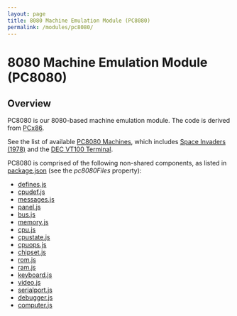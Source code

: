```yaml
---
layout: page
title: 8080 Machine Emulation Module (PC8080)
permalink: /modules/pc8080/
---
```


8080 Machine Emulation Module (PC8080)
===

Overview
---
PC8080 is our 8080-based machine emulation module.  The code is derived from [PCx86](/modules/pcx86/).

See the list of available [PC8080 Machines](/devices/pc8080/machine/), which includes
[Space Invaders (1978)](/devices/pc8080/machine/invaders/) and the [DEC VT100 Terminal](/devices/pc8080/machine/vt100/).

PC8080 is comprised of the following non-shared components, as listed in [package.json](../../package.json)
(see the *pc8080Files* property):

* [defines.js](/modules/pc8080/lib/defines.js)
* [cpudef.js](/modules/pc8080/lib/cpudef.js)
* [messages.js](/modules/pc8080/lib/messages.js)
* [panel.js](/modules/pc8080/lib/panel.js)
* [bus.js](/modules/pc8080/lib/bus.js)
* [memory.js](/modules/pc8080/lib/memory.js)
* [cpu.js](/modules/pc8080/lib/cpu.js)
* [cpustate.js](/modules/pc8080/lib/cpustate.js)
* [cpuops.js](/modules/pc8080/lib/cpuops.js)
* [chipset.js](/modules/pc8080/lib/chipset.js)
* [rom.js](/modules/pc8080/lib/rom.js)
* [ram.js](/modules/pc8080/lib/ram.js)
* [keyboard.js](/modules/pc8080/lib/keyboard.js)
* [video.js](/modules/pc8080/lib/video.js)
* [serialport.js](/modules/pc8080/lib/serialport.js)
* [debugger.js](/modules/pc8080/lib/debugger.js)
* [computer.js](/modules/pc8080/lib/computer.js)
